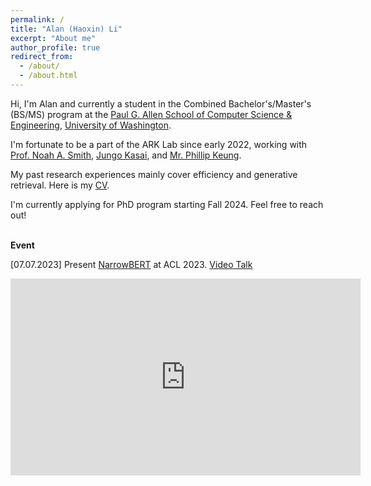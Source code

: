 ```yaml
---
permalink: /
title: "Alan (Haoxin) Li"
excerpt: "About me"
author_profile: true
redirect_from: 
  - /about/
  - /about.html
---
```


Hi, I'm Alan and currently a student in the Combined Bachelor's/Master's (BS/MS) program at the [Paul G. Allen School of Computer Science & Engineering](https://www.cs.washington.edu/), [University of Washington](https://www.washington.edu/). 

I'm fortunate to be a part of the ARK Lab since early 2022, working with [Prof. Noah A. Smith](https://nasmith.github.io/), [Jungo Kasai](https://jungokasai.github.io/), and [Mr. Phillip Keung](https://scholar.google.com/citations?user=VdI1yDcAAAAJ&hl=en). 

My past research experiences mainly cover efficiency and generative retrieval. Here is my [CV](https://lihaoxin2020.github.io/files/cv_12.5.pdf). 

I'm currently applying for PhD program starting Fall 2024. Feel free to reach out! 

\
**Event**

[07.07.2023] Present [NarrowBERT](https://arxiv.org/abs/2301.04761) at ACL 2023. [Video Talk](https://lihaoxin2020.github.io/talks/)
<iframe width="560" height="315" src="https://www.youtube.com/embed/JxWmLIPPRIg?si=dP1iuvZGVznbkSJD" title="YouTube video player" frameborder="0" allow="accelerometer; autoplay; clipboard-write; encrypted-media; gyroscope; picture-in-picture; web-share" allowfullscreen></iframe>
